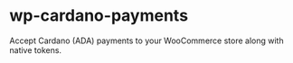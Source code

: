 # wp-cardano-payments
Accept Cardano (ADA) payments to your WooCommerce store along with native tokens.
